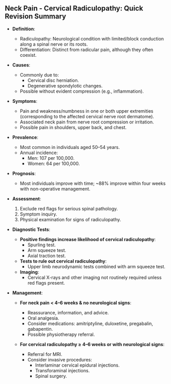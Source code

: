 ## Neck Pain - Cervical Radiculopathy: Quick Revision Summary

- **Definition**: 
  - Radiculopathy: Neurological condition with limited/block conduction along a spinal nerve or its roots.
  - Differentiation: Distinct from radicular pain, although they often coexist.

- **Causes**: 
  - Commonly due to:
    - Cervical disc herniation.
    - Degenerative spondylotic changes.
  - Possible without evident compression (e.g., inflammation).

- **Symptoms**: 
  - Pain and weakness/numbness in one or both upper extremities (corresponding to the affected cervical nerve root dermatome).
  - Associated neck pain from nerve root compression or irritation.
  - Possible pain in shoulders, upper back, and chest.

- **Prevalence**: 
  - Most common in individuals aged 50–54 years.
  - Annual incidence:
    - Men: 107 per 100,000.
    - Women: 64 per 100,000.

- **Prognosis**: 
  - Most individuals improve with time; ~88% improve within four weeks with non-operative management.

- **Assessment**: 
  1. Exclude red flags for serious spinal pathology.
  2. Symptom inquiry.
  3. Physical examination for signs of radiculopathy.
  
- **Diagnostic Tests**:
  - **Positive findings increase likelihood of cervical radiculopathy**:
    - Spurling test.
    - Arm squeeze test.
    - Axial traction test.
  - **Tests to rule out cervical radiculopathy**:
    - Upper limb neurodynamic tests combined with arm squeeze test.
  - **Imaging**: 
    - Cervical X-rays and other imaging not routinely required unless red flags present.

- **Management**:
  - **For neck pain < 4–6 weeks & no neurological signs**:
    - Reassurance, information, and advice.
    - Oral analgesia.
    - Consider medications: amitriptyline, duloxetine, pregabalin, gabapentin.
    - Possible physiotherapy referral.
  
  - **For cervical radiculopathy ≥ 4–6 weeks or with neurological signs**:
    - Referral for MRI.
    - Consider invasive procedures:
      - Interlaminar cervical epidural injections.
      - Transforaminal injections.
      - Spinal surgery.